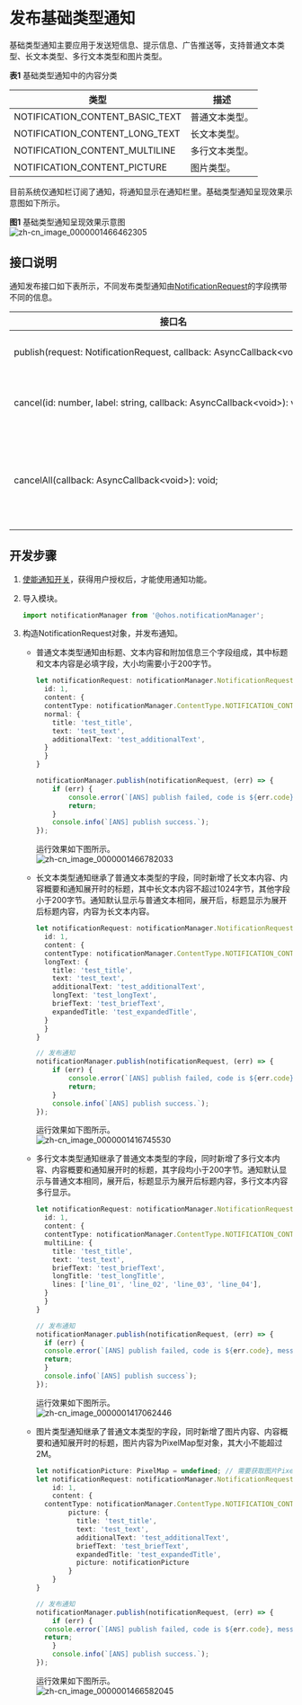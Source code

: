 # 发布基础类型通知


基础类型通知主要应用于发送短信息、提示信息、广告推送等，支持普通文本类型、长文本类型、多行文本类型和图片类型。


  **表1** 基础类型通知中的内容分类

| 类型 | 描述 |
| -------- | -------- |
| NOTIFICATION_CONTENT_BASIC_TEXT | 普通文本类型。 |
| NOTIFICATION_CONTENT_LONG_TEXT | 长文本类型。 |
| NOTIFICATION_CONTENT_MULTILINE | 多行文本类型。 |
| NOTIFICATION_CONTENT_PICTURE | 图片类型。 |


目前系统仅通知栏订阅了通知，将通知显示在通知栏里。基础类型通知呈现效果示意图如下所示。

**图1** 基础类型通知呈现效果示意图  
![zh-cn_image_0000001466462305](figures/zh-cn_image_0000001466462305.png)


## 接口说明

通知发布接口如下表所示，不同发布类型通知由[NotificationRequest](../reference/apis/js-apis-notificationManager.md#notificationrequest)的字段携带不同的信息。

| **接口名** | **描述** |
| -------- | -------- |
| publish(request:&nbsp;NotificationRequest,&nbsp;callback:&nbsp;AsyncCallback&lt;void&gt;):&nbsp;void | 发布通知。                 |
| cancel(id:&nbsp;number,&nbsp;label:&nbsp;string,&nbsp;callback:&nbsp;AsyncCallback&lt;void&gt;):&nbsp;void | 取消指定的通知。           |
| cancelAll(callback:&nbsp;AsyncCallback&lt;void&gt;):&nbsp;void; | 取消所有该应用发布的通知。 |


## 开发步骤

1. [使能通知开关](notification-enable.md)，获得用户授权后，才能使用通知功能。

2. 导入模块。
   
   ```ts
   import notificationManager from '@ohos.notificationManager';
   ```

3. 构造NotificationRequest对象，并发布通知。
   - 普通文本类型通知由标题、文本内容和附加信息三个字段组成，其中标题和文本内容是必填字段，大小均需要小于200字节。
     
      ```ts
      let notificationRequest: notificationManager.NotificationRequest = {
        id: 1,
        content: {
      	contentType: notificationManager.ContentType.NOTIFICATION_CONTENT_BASIC_TEXT, // 普通文本类型通知
      	normal: {
      	  title: 'test_title',
      	  text: 'test_text',
      	  additionalText: 'test_additionalText',
      	}
        }
      }
      
      notificationManager.publish(notificationRequest, (err) => {
          if (err) {
              console.error(`[ANS] publish failed, code is ${err.code}, message is ${err.message}`);
              return;
          }
          console.info(`[ANS] publish success.`);
      });
      ```

      运行效果如下图所示。  
     ![zh-cn_image_0000001466782033](figures/zh-cn_image_0000001466782033.png)
   - 长文本类型通知继承了普通文本类型的字段，同时新增了长文本内容、内容概要和通知展开时的标题，其中长文本内容不超过1024字节，其他字段小于200字节。通知默认显示与普通文本相同，展开后，标题显示为展开后标题内容，内容为长文本内容。
     
      ```ts
      let notificationRequest: notificationManager.NotificationRequest = {
        id: 1,
        content: {
      	contentType: notificationManager.ContentType.NOTIFICATION_CONTENT_LONG_TEXT, // 长文本类型通知
      	longText: {
      	  title: 'test_title',
      	  text: 'test_text',
      	  additionalText: 'test_additionalText',
      	  longText: 'test_longText',
      	  briefText: 'test_briefText',
      	  expandedTitle: 'test_expandedTitle',
      	}
        }
      }
      
      // 发布通知
      notificationManager.publish(notificationRequest, (err) => {
          if (err) {
              console.error(`[ANS] publish failed, code is ${err.code}, message is ${err.message}`);
              return;
          }
          console.info(`[ANS] publish success.`);
      });
      ```
   
      运行效果如下图所示。  
     ![zh-cn_image_0000001416745530](figures/zh-cn_image_0000001416745530.png)
   - 多行文本类型通知继承了普通文本类型的字段，同时新增了多行文本内容、内容概要和通知展开时的标题，其字段均小于200字节。通知默认显示与普通文本相同，展开后，标题显示为展开后标题内容，多行文本内容多行显示。
     
      ```ts
      let notificationRequest: notificationManager.NotificationRequest = {
        id: 1,
        content: {
      	contentType: notificationManager.ContentType.NOTIFICATION_CONTENT_MULTILINE, // 多行文本类型通知
      	multiLine: {
      	  title: 'test_title',
      	  text: 'test_text',
      	  briefText: 'test_briefText',
      	  longTitle: 'test_longTitle',
      	  lines: ['line_01', 'line_02', 'line_03', 'line_04'],
      	}
        }
      }
      
      // 发布通知
      notificationManager.publish(notificationRequest, (err) => {
        if (err) {
      	console.error(`[ANS] publish failed, code is ${err.code}, message is ${err.message}`);
      	return;
        }
        console.info(`[ANS] publish success`);
      });
      ```
   
      运行效果如下图所示。  
     ![zh-cn_image_0000001417062446](figures/zh-cn_image_0000001417062446.png)
   - 图片类型通知继承了普通文本类型的字段，同时新增了图片内容、内容概要和通知展开时的标题，图片内容为PixelMap型对象，其大小不能超过2M。
     
      ```ts
      let notificationPicture: PixelMap = undefined; // 需要获取图片PixelMap信息
      let notificationRequest: notificationManager.NotificationRequest = {
          id: 1,
          content: {
      	contentType: notificationManager.ContentType.NOTIFICATION_CONTENT_PICTURE,
              picture: {
                title: 'test_title',
                text: 'test_text',
                additionalText: 'test_additionalText',
                briefText: 'test_briefText',
                expandedTitle: 'test_expandedTitle',
                picture: notificationPicture
              }
          }
      }
      
      // 发布通知
      notificationManager.publish(notificationRequest, (err) => {
          if (err) {
      	console.error(`[ANS] publish failed, code is ${err.code}, message is ${err.message}`);
      	return;
          }
          console.info(`[ANS] publish success.`);
      });
      ```
   
      运行效果如下图所示。  
     ![zh-cn_image_0000001466582045](figures/zh-cn_image_0000001466582045.png)
